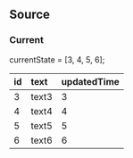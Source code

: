 ## Source


### Current

currentState = [3, 4, 5, 6];

| id  | text  | updatedTime |
|:--- |:----- | ----------- |
| 3   | text3 | 3           |
| 4   | text4 | 4           |
| 5   | text5 | 5           |
| 6   | text6 | 6           |

